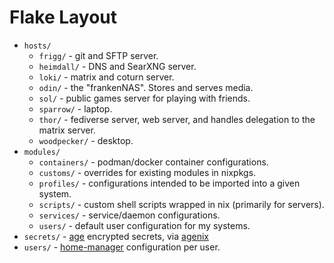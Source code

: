 # Flake Layout
- `hosts/`
  - `frigg/` - git and SFTP server.
  - `heimdall/` - DNS and SearXNG server.
  - `loki/` - matrix and coturn server.
  - `odin/` - the "frankenNAS". Stores and serves media.
  - `sol/` - public games server for playing with friends.
  - `sparrow/` - laptop.
  - `thor/` - fediverse server, web server, and handles delegation to the matrix server.
  - `woodpecker/` - desktop.
- `modules/`
  - `containers/` - podman/docker container configurations.
  - `customs/` - overrides for existing modules in nixpkgs.
  - `profiles/` - configurations intended to be imported into a given system.
  - `scripts/` - custom shell scripts wrapped in nix (primarily for servers).
  - `services/` - service/daemon configurations.
  - `users/` - default user configuration for my systems.
- `secrets/` - [age](https://github.com/FiloSottile/age) encrypted secrets, via [agenix](https://github.com/ryantm/agenix)
- `users/` - [home-manager](https://github.com/nix-community/home-manager) configuration per user.
